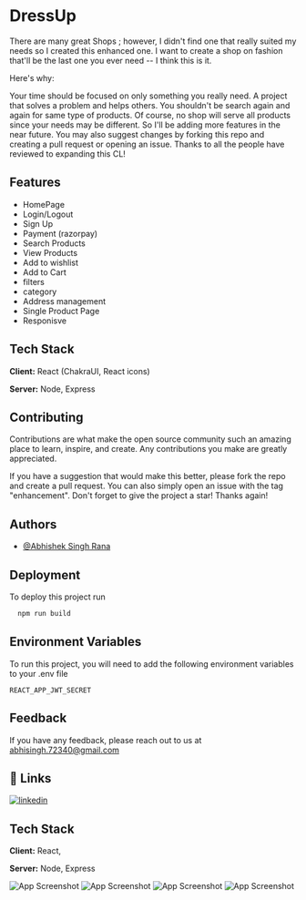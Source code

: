 
# DressUp

There are many great Shops ; however, I didn't find one that really suited my needs so I created this enhanced one. I want to create a shop on fashion that'll be the last one you ever need -- I think this is it.

Here's why:

Your time should be focused on only something you really need. A project that solves a problem and helps others.
You shouldn't be search again and again for same type of products.
Of course, no shop will serve all products since your needs may be different. So I'll be adding more features in the near future. You may also suggest changes by forking this repo and creating a pull request or opening an issue. Thanks to all the people have reviewed to expanding this CL!


## Features
- HomePage
- Login/Logout
- Sign Up
- Payment (razorpay)
- Search Products
- View Products
- Add to wishlist
- Add to Cart
- filters
- category
- Address management
- Single Product Page
- Responisve

## Tech Stack

**Client:** React (ChakraUI, React icons)

**Server:** Node, Express

## Contributing
Contributions are what make the open source community such an amazing place to learn, inspire, and create. Any contributions you make are greatly appreciated.

If you have a suggestion that would make this better, please fork the repo and create a pull request. You can also simply open an issue with the tag "enhancement". Don't forget to give the project a star! Thanks again!




## Authors

- [@Abhishek Singh Rana](https://www.github.com/abhishek72340)


## Deployment

To deploy this project run

```bash
  npm run build
```


## Environment Variables

To run this project, you will need to add the following environment variables to your .env file

`REACT_APP_JWT_SECRET`



## Feedback

If you have any feedback, please reach out to us at abhisingh.72340@gmail.com


## 🔗 Links

[![linkedin](https://img.shields.io/badge/linkedin-0A66C2?style=for-the-badge&logo=linkedin&logoColor=white)](https://www.linkedin.com/in/abhishek-singh-rana-6354a9180/)


## Tech Stack

**Client:** React, 

**Server:** Node, Express



![App Screenshot](https://i.postimg.cc/cJ0rvyfm/dressup1.png)
![App Screenshot](https://i.postimg.cc/MTGHY7Pf/dressup2.png)
![App Screenshot](https://i.postimg.cc/HncLqpCp/dressup3.png)
![App Screenshot](https://i.postimg.cc/DZq6qbZG/dressmobile.png)


